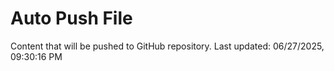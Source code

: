 # Auto Push File

Content that will be pushed to GitHub repository.
Last updated: 06/27/2025, 09:30:16 PM